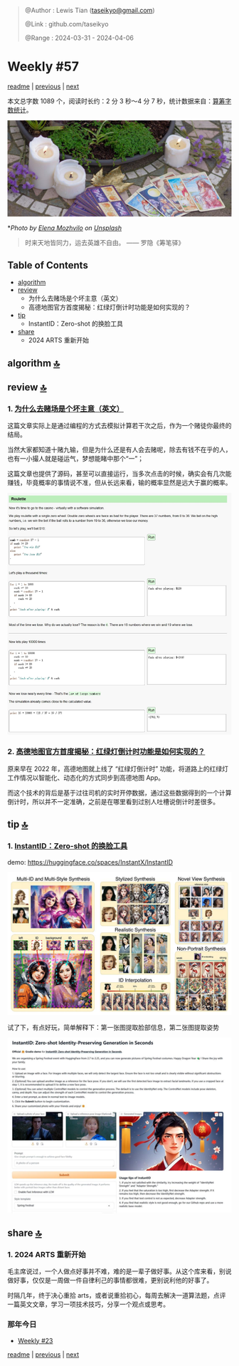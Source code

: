 > @Author  : Lewis Tian (taseikyo@gmail.com)
>
> @Link    : github.com/taseikyo
>
> @Range   : 2024-03-31 - 2024-04-06

# Weekly #57

[readme](../README.md) | [previous](202111W4.md) | [next](202404W2.md)

本文总字数 1089 个，阅读时长约：2 分 3 秒～4 分 7 秒，统计数据来自：[算筹字数统计](http://www.xiqei.com/tools?p=tj)。

![](../images/2024/04/elena-mozhvilo-UKNVIsA2i_E-unsplash.jpg)

\**Photo by [Elena Mozhvilo](https://unsplash.com/@miracleday) on [Unsplash](https://unsplash.com/photos/a-table-topped-with-candles-and-cards-next-to-a-potted-plant-UKNVIsA2i_E)*

> 时来天地皆同力，运去英雄不自由。 —— 罗隐《筹笔驿》

## Table of Contents

- [algorithm](#algorithm-)
- [review](#review-)
    - 为什么去赌场是个坏主意（英文）
    - 高德地图官方首度揭秘：红绿灯倒计时功能是如何实现的？
- [tip](#tip-)
    - InstantID：Zero-shot 的换脸工具
- [share](#share-)
    - 2024 ARTS 重新开始

## algorithm [🔝](#weekly-57)

## review [🔝](#weekly-57)

### 1. [为什么去赌场是个坏主意（英文）](https://easylang.dev/apps/tutorial_mcarlo.html)

这篇文章实际上是通过编程的方式去模拟计算若干次之后，作为一个赌徒你最终的结局。

当然大家都知道十赌九输，但是为什么还是有人会去赌呢，除去有钱不在乎的人，也有一小撮人就是碰运气，梦想能睹中那个“一”；

这篇文章也提供了源码，甚至可以直接运行，当多次点击的时候，确实会有几次能赚钱，毕竟概率的事情说不准，但从长远来看，输的概率显然是远大于赢的概率。

![](../images/2024/04/law_of_large_numbers.jpg)

### 2. [高德地图官方首度揭秘：红绿灯倒计时功能是如何实现的？](https://mp.weixin.qq.com/s/3_LNM62zoHaJsmvAryujEw)

原来早在 2022 年，高德地图就上线了 “红绿灯倒计时” 功能，将道路上的红绿灯工作情况以智能化、动态化的方式同步到高德地图 App。

而这个技术的背后是基于过往司机的实时开停数据，通过这些数据得到的一个计算倒计时，所以并不一定准确，之前是在哪里看到过别人吐槽说倒计时差很多。

## tip [🔝](#weekly-57)

### 1. [InstantID：Zero-shot 的换脸工具](https://github.com/InstantID/InstantID)

demo: https://huggingface.co/spaces/InstantX/InstantID

![](../images/2024/04/applications.jpg)

试了下，有点好玩，简单解释下：第一张图提取脸部信息，第二张图提取姿势

![](../images/2024/04/instantid.jpg)

## share [🔝](#weekly-57)

### 1. 2024 ARTS 重新开始

毛主席说过，一个人做点好事并不难，难的是一辈子做好事。从这个库来看，别说做好事，仅仅是一周做一件自律利己的事情都很难，更别说利他的好事了。

时隔几年，终于决心重拾 arts，或者说重拾初心，每周去解决一道算法题，点评一篇英文文章，学习一项技术技巧，分享一个观点或思考。

### 那年今日

- [Weekly #23](202104W1.md)

[readme](../README.md) | [previous](202111W4.md) | [next](202404W2.md)
